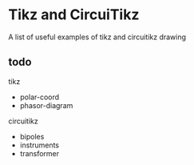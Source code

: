 # Tikz and CircuiTikz

A list of useful examples of tikz and circuitikz drawing

## todo

tikz
- polar-coord
- phasor-diagram

circuitikz
- bipoles
- instruments
- transformer
